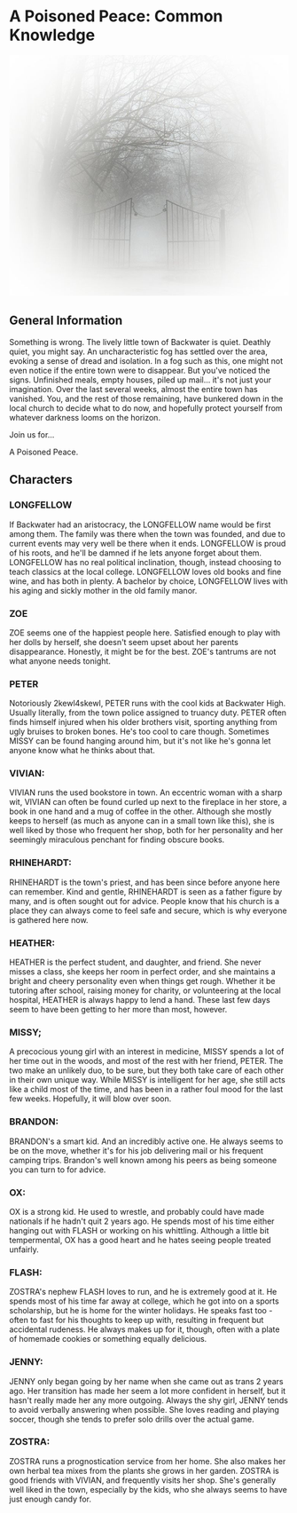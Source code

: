 # A Poisoned Peace: Common Knowledge

![](../resources/fog_vignette_2.jpg)

## General Information

Something is wrong. The lively little town of Backwater is quiet. Deathly
quiet, you might say. An uncharacteristic fog has settled over the area,
evoking a sense of dread and isolation. In a fog such as this, one might not
even notice if the entire town were to disappear. But you've noticed the signs.
Unfinished meals, empty houses, piled up mail... it's not just your
imagination. Over the last several weeks, almost the entire town has vanished.
You, and the rest of those remaining, have bunkered down in the local church to
decide what to do now, and hopefully protect yourself from whatever darkness
looms on the horizon.

Join us for...

A Poisoned Peace.

## Characters

### LONGFELLOW

If Backwater had an aristocracy, the LONGFELLOW name would be first
among them.  The family was there when the town was founded, and due to current
events may very well be there when it ends.  LONGFELLOW is proud of his roots,
and he'll be damned if he lets anyone forget about them.  LONGFELLOW has no
real political inclination, though, instead choosing to teach classics at the
local college.  LONGFELLOW loves old books and fine wine, and has both in
plenty. A bachelor by choice, LONGFELLOW lives with his aging and sickly mother
in the old family manor.

### ZOE

ZOE seems one of the happiest people here. Satisfied enough to play with her
dolls by herself, she doesn't seem upset about her parents disappearance.
Honestly, it might be for the best. ZOE's tantrums are not what anyone needs
tonight.

### PETER

Notoriously 2kewl4skewl, PETER runs with the cool kids at Backwater High.
Usually literally, from the town police assigned to truancy duty. PETER often
finds himself injured when his older brothers visit, sporting anything from
ugly bruises to broken bones. He's too cool to care though. Sometimes MISSY can
be found hanging around him, but it's not like he's gonna let anyone know what
he thinks about that.

### VIVIAN:

VIVIAN runs the used bookstore in town. An eccentric woman with a sharp wit,
VIVIAN can often be found curled up next to the fireplace in her store, a book
in one hand and a mug of coffee in the other. Although she mostly keeps to
herself (as much as anyone can in a small town like this), she is well liked by
those who frequent her shop, both for her personality and her seemingly
miraculous penchant for finding obscure books.

### RHINEHARDT:

RHINEHARDT is the town's priest, and has been since before anyone here can
remember. Kind and gentle, RHINEHARDT is seen as a father figure by many, and
is often sought out for advice. People know that his church is a place they can
always come to feel safe and secure, which is why everyone is gathered here
now.

### HEATHER:

HEATHER is the perfect student, and daughter, and friend. She never misses
a class, she keeps her room in perfect order, and she maintains a bright and
cheery personality even when things get rough. Whether it be tutoring after
school, raising money for charity, or volunteering at the local hospital,
HEATHER is always happy to lend a hand. These last few days seem to have been
getting to her more than most, however.

### MISSY;

A precocious young girl with an interest in medicine, MISSY spends a lot of her
time out in the woods, and most of the rest with her friend, PETER. The two
make an unlikely duo, to be sure, but they both take care of each other in
their own unique way. While MISSY is intelligent for her age, she still acts
like a child most of the time, and has been in a rather foul mood for the last
few weeks. Hopefully, it will blow over soon.

### BRANDON:

BRANDON's a smart kid. And an incredibly active one.
He always seems to be on the move, whether it's for his
job delivering mail or his frequent camping trips. Brandon's
well known among his peers as being someone you can turn to
for advice. 

### OX:

OX is a strong kid. He used to wrestle, and probably could have made nationals
if he hadn't quit 2 years ago. He spends most of his time either hanging out
with FLASH or working on his whittling. Although a little bit tempermental,
OX has a good heart and he hates seeing people treated unfairly.

### FLASH:

ZOSTRA's nephew FLASH loves to run, and he is extremely good at it. He spends
most of his time far away at college, which he got into on a sports
scholarship, but he is home for the winter holidays. He speaks fast too - often
to fast for his thoughts to keep up with, resulting in frequent but accidental
rudeness. He always makes up for it, though, often with a plate of homemade
cookies or something equally delicious.

### JENNY:

JENNY only began going by her name when she came out as trans 2 years ago.
Her transition has made her seem a lot more confident in herself, but
it hasn't really made her any more outgoing. Always the shy girl, JENNY
tends to avoid verbally answering when possible. She loves reading and
playing soccer, though she tends to prefer solo drills over the actual game.

### ZOSTRA:

ZOSTRA runs a prognostication service from her home. She also makes 
her own herbal tea mixes from the plants she grows in her garden.
ZOSTRA is good friends with VIVIAN, and frequently visits her shop.
She's generally well liked in the town, especially by the kids, who
she always seems to have just enough candy for.
